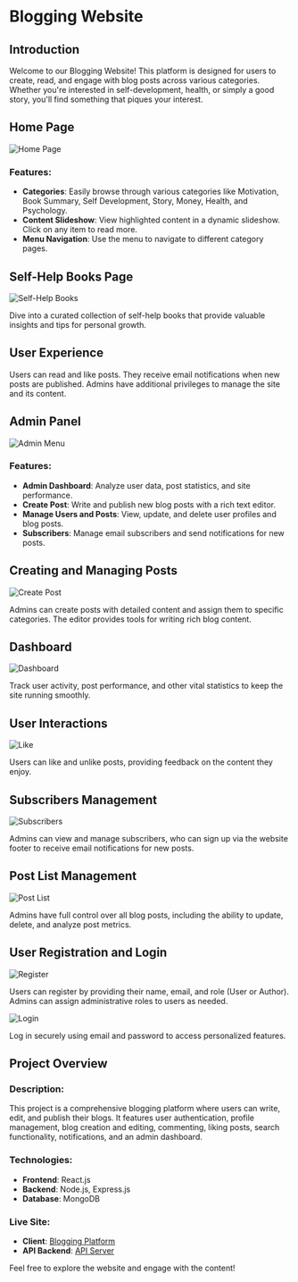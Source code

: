 # Blogging Website

## Introduction

Welcome to our Blogging Website! This platform is designed for users to create, read, and engage with blog posts across various categories. Whether you're interested in self-development, health, or simply a good story, you'll find something that piques your interest.

## Home Page

![Home Page](https://github.com/aryan7122/MERN_BLOG_Client/blob/master/src/assets/images/git_rm/home.png)

### Features:
- **Categories**: Easily browse through various categories like Motivation, Book Summary, Self Development, Story, Money, Health, and Psychology.
- **Content Slideshow**: View highlighted content in a dynamic slideshow. Click on any item to read more.
- **Menu Navigation**: Use the menu to navigate to different category pages.

## Self-Help Books Page

![Self-Help Books](https://github.com/aryan7122/MERN_BLOG_Client/blob/master/src/assets/images/git_rm/book.png)

Dive into a curated collection of self-help books that provide valuable insights and tips for personal growth.

## User Experience

Users can read and like posts. They receive email notifications when new posts are published. Admins have additional privileges to manage the site and its content.

## Admin Panel

![Admin Menu](https://github.com/aryan7122/MERN_BLOG_Client/blob/master/src/assets/images/git_rm/adminmenu.png)

### Features:
- **Admin Dashboard**: Analyze user data, post statistics, and site performance.
- **Create Post**: Write and publish new blog posts with a rich text editor.
- **Manage Users and Posts**: View, update, and delete user profiles and blog posts.
- **Subscribers**: Manage email subscribers and send notifications for new posts.

## Creating and Managing Posts

![Create Post](https://github.com/aryan7122/MERN_BLOG_Client/blob/master/src/assets/images/git_rm/post.png)

Admins can create posts with detailed content and assign them to specific categories. The editor provides tools for writing rich blog content.

## Dashboard

![Dashboard](https://github.com/aryan7122/MERN_BLOG_Client/blob/master/src/assets/images/git_rm/dash.png)

Track user activity, post performance, and other vital statistics to keep the site running smoothly.

## User Interactions

![Like](https://github.com/aryan7122/MERN_BLOG_Client/blob/master/src/assets/images/git_rm/like.png)

Users can like and unlike posts, providing feedback on the content they enjoy.

## Subscribers Management

![Subscribers](https://github.com/aryan7122/MERN_BLOG_Client/blob/master/src/assets/images/git_rm/sub.png)

Admins can view and manage subscribers, who can sign up via the website footer to receive email notifications for new posts.

## Post List Management

![Post List](https://github.com/aryan7122/MERN_BLOG_Client/blob/master/src/assets/images/git_rm/poslist.png)

Admins have full control over all blog posts, including the ability to update, delete, and analyze post metrics.

## User Registration and Login

![Register](https://github.com/aryan7122/MERN_BLOG_Client/blob/master/src/assets/images/git_rm/register.png)

Users can register by providing their name, email, and role (User or Author). Admins can assign administrative roles to users as needed.

![Login](https://github.com/aryan7122/MERN_BLOG_Client/blob/master/src/assets/images/git_rm/register.png)

Log in securely using email and password to access personalized features.

## Project Overview

### Description:
This project is a comprehensive blogging platform where users can write, edit, and publish their blogs. It features user authentication, profile management, blog creation and editing, commenting, liking posts, search functionality, notifications, and an admin dashboard.

### Technologies:
- **Frontend**: React.js
- **Backend**: Node.js, Express.js
- **Database**: MongoDB

### Live Site:
- **Client**: [Blogging Platform](https://aryanblog.vercel.app/)
- **API Backend**: [API Server](https://blog-server-4fsw.onrender.com/)

Feel free to explore the website and engage with the content!
